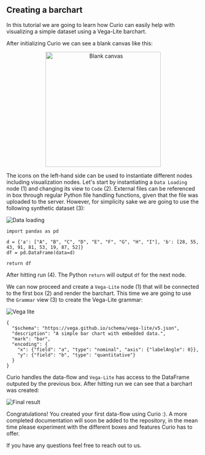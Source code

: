 ## Creating a barchart

In this tutorial we are going to learn how Curio can easily help with visualizing a simple dataset using a Vega-Lite barchart. 

After initializing Curio we can see a blank canvas like this:

<p align="center">
  <img src="https://github.com/urban-toolkit/curio/blob/main/images/blank.png?raw=true" alt="Blank canvas" width="300"/>
</p>

The icons on the left-hand side can be used to instantiate different nodes including visualization nodes. Let's start by instantiating a `Data Loading` node (1) and changing its view to `Code` (2). External files can be referenced in box through regular Python file handling functions, given that the file was uploaded to the server. However, for simplicity sake we are going to use the following synthetic dataset (3):

![Data loading](https://github.com/urban-toolkit/curio/blob/main/images/data_loading.png?raw=true)

```console
import pandas as pd

d = {'a': ["A", "B", "C", "D", "E", "F", "G", "H", "I"], 'b': [28, 55, 43, 91, 81, 53, 19, 87, 52]}
df = pd.DataFrame(data=d)

return df
```

After hitting run (4). The Python `return` will output `df` for the next node.

We can now proceed and create a `Vega-Lite` node (1) that will be connected to the first box (2) and render the barchart. This time we are going to use the `Grammar` view (3) to create the Vega-Lite grammar:

![Vega lite](https://github.com/urban-toolkit/curio/blob/main/images/vega_lite.png?raw=true)

```console
{
  "$schema": "https://vega.github.io/schema/vega-lite/v5.json",
  "description": "A simple bar chart with embedded data.",
  "mark": "bar",
  "encoding": {
    "x": {"field": "a", "type": "nominal", "axis": {"labelAngle": 0}},
    "y": {"field": "b", "type": "quantitative"}
  }
}
```

Curio handles the data-flow and `Vega-Lite` has access to the DataFrame outputed by the previous box. After hitting run we can see that a barchart was created:

![Final result](https://github.com/urban-toolkit/curio/blob/main/images/final_result.png?raw=true)

Congratulations! You created your first data-flow using Curio :). A more completed documentation will soon be added to the repository, in the mean time please experiment with the different boxes and features Curio has to offer.

If you have any questions feel free to reach out to us.


